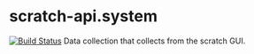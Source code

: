 # scratch-api.system
[![Build Status](https://travis-ci.com/AfterNetwork/scratch-api.system.svg?branch=master)](https://travis-ci.com/AfterNetwork/scratch-api.system)
Data collection that collects from the scratch GUI.
